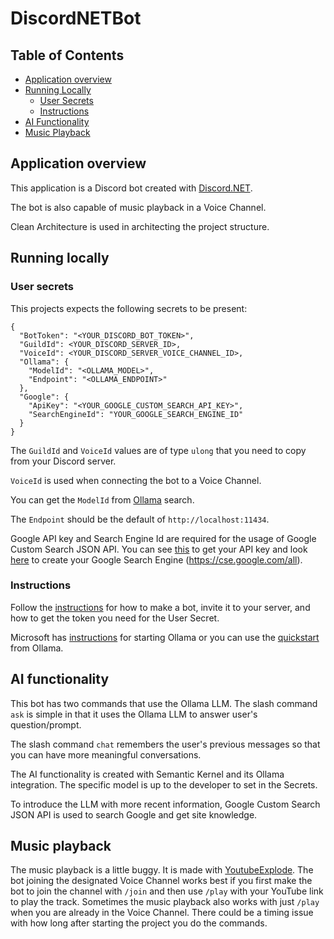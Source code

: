 # DiscordNETBot

## Table of Contents

- [Application overview](#application-overview)
- [Running Locally](#running-locally)
  - [User Secrets](#user-secrets)
  - [Instructions](#instructions)
- [AI Functionality](#ai-functionality)
- [Music Playback](#music-playback)

## Application overview

This application is a Discord bot created with [Discord.NET](https://docs.discordnet.dev/).

The bot is also capable of music playback in a Voice Channel.

Clean Architecture is used in architecting the project structure.

## Running locally

### User secrets

This projects expects the following secrets to be present:

```
{
  "BotToken": "<YOUR_DISCORD_BOT_TOKEN>",
  "GuildId": <YOUR_DISCORD_SERVER_ID>,
  "VoiceId": <YOUR_DISCORD_SERVER_VOICE_CHANNEL_ID>,
  "Ollama": {
    "ModelId": "<OLLAMA_MODEL>",
    "Endpoint": "<OLLAMA_ENDPOINT>"
  },
  "Google": {
    "ApiKey": "<YOUR_GOOGLE_CUSTOM_SEARCH_API_KEY>",
    "SearchEngineId": "YOUR_GOOGLE_SEARCH_ENGINE_ID"
  }
}
```
The `GuildId` and `VoiceId` values are of type `ulong` that you need to copy from your Discord server.

`VoiceId` is used when connecting the bot to a Voice Channel.

You can get the `ModelId` from [Ollama](https://ollama.com/search) search.

The `Endpoint` should be the default of `http://localhost:11434`.

Google API key and Search Engine Id are required for the usage of Google Custom Search JSON API.
You can see [this](https://developers.google.com/custom-search/v1/overview) to get your API key
and look [here](https://developers.google.com/custom-search/v1/using_rest) to create your Google
Search Engine (https://cse.google.com/all).

### Instructions
Follow the [instructions](https://docs.discordnet.dev/guides/getting_started/first-bot.html) for how to make a bot,
invite it to your server, and how to get the token you need for the User Secret.

Microsoft has [instructions](https://learn.microsoft.com/en-us/semantic-kernel/concepts/ai-services/chat-completion/?tabs=csharp-Ollama%2Cpython-AzureOpenAI%2Cjava-AzureOpenAI&pivots=programming-language-csharp) for starting Ollama
or you can use the [quickstart](https://docs.ollama.com/quickstart) from Ollama.

## AI functionality

This bot has two commands that use the Ollama LLM. The slash command `ask` is simple in that it uses the Ollama LLM
to answer user's question/prompt.

The slash command `chat` remembers the user's previous messages so that you can have more meaningful conversations.

The AI functionality is created with Semantic Kernel and its Ollama integration. The specific model is up to the
developer to set in the Secrets.

To introduce the LLM with more recent information, Google Custom Search JSON API is used to search Google and get
site knowledge.

## Music playback

The music playback is a little buggy. It is made with [YoutubeExplode](https://github.com/Tyrrrz/YoutubeExplode).
The bot joining the designated Voice Channel works best if you first make the bot to join the channel with
`/join` and then use `/play` with your YouTube link to play the track. Sometimes the music playback also works
with just `/play` when you are already in the Voice Channel. There could be a timing issue with how long after
starting the project you do the commands.